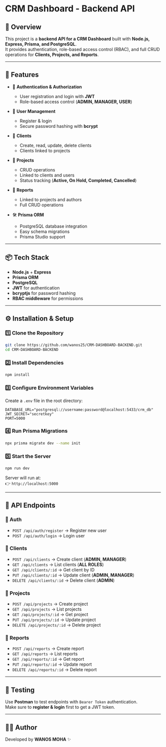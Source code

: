 # CRM Dashboard - Backend API

## 📌 Overview
This project is a **backend API for a CRM Dashboard** built with **Node.js, Express, Prisma, and PostgreSQL**.  
It provides authentication, role-based access control (RBAC), and full CRUD operations for **Clients, Projects, and Reports**.  

---

## 🚀 Features
- 🔐 **Authentication & Authorization**
  - User registration and login with **JWT**
  - Role-based access control (**ADMIN, MANAGER, USER**)

- 👤 **User Management**
  - Register & login
  - Secure password hashing with **bcrypt**

- 🏢 **Clients**
  - Create, read, update, delete clients
  - Clients linked to projects

- 📂 **Projects**
  - CRUD operations
  - Linked to clients and users
  - Status tracking (**Active, On Hold, Completed, Cancelled**)

- 📝 **Reports**
  - Linked to projects and authors
  - Full CRUD operations

- 🛠 **Prisma ORM**
  - PostgreSQL database integration
  - Easy schema migrations
  - Prisma Studio support

---

## 📦 Tech Stack
- **Node.js** + **Express**
- **Prisma ORM**
- **PostgreSQL**
- **JWT** for authentication
- **bcryptjs** for password hashing
- **RBAC middleware** for permissions

---

## ⚙️ Installation & Setup

### 1️⃣ Clone the Repository
```bash
git clone https://github.com/wanos25/CRM-DASHBOARD-BACKEND.git
cd CRM-DASHBOARD-BACKEND
```

### 2️⃣ Install Dependencies
```bash
npm install
```

### 3️⃣ Configure Environment Variables
Create a `.env` file in the root directory:
```env
DATABASE_URL="postgresql://username:password@localhost:5433/crm_db"
JWT_SECRET="secretkey"
PORT=5000
```

### 4️⃣ Run Prisma Migrations
```bash
npx prisma migrate dev --name init
```

### 5️⃣ Start the Server
```bash
npm run dev
```

Server will run at:  
👉 `http://localhost:5000`

---

## 📖 API Endpoints

### 🔐 Auth
- `POST /api/auth/register` → Register new user  
- `POST /api/auth/login` → Login user  

### 🏢 Clients
- `POST /api/clients` → Create client (**ADMIN, MANAGER**)  
- `GET /api/clients` → List clients (**ALL ROLES**)  
- `GET /api/clients/:id` → Get client by ID  
- `PUT /api/clients/:id` → Update client (**ADMIN, MANAGER**)  
- `DELETE /api/clients/:id` → Delete client (**ADMIN**)  

### 📂 Projects
- `POST /api/projects` → Create project  
- `GET /api/projects` → List projects  
- `GET /api/projects/:id` → Get project  
- `PUT /api/projects/:id` → Update project  
- `DELETE /api/projects/:id` → Delete project  

### 📝 Reports
- `POST /api/reports` → Create report  
- `GET /api/reports` → List reports  
- `GET /api/reports/:id` → Get report  
- `PUT /api/reports/:id` → Update report  
- `DELETE /api/reports/:id` → Delete report  

---

## 🧪 Testing
Use **Postman** to test endpoints with `Bearer Token` authentication.  
Make sure to **register & login** first to get a JWT token.  

---

## 👨‍💻 Author
Developed by **WANOS MOHA** ✨
